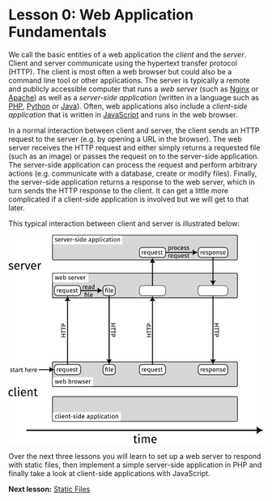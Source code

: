 # Lesson 0: Web Application Fundamentals

We call the basic entities of a web application the *client* and the *server*. Client and server communicate using the hypertext transfer protocol (HTTP). The client is most often a web browser but could also be a command line tool or other applications. The server is typically a remote and publicly accessible computer that runs a *web server* (such as [Nginx](https://www.nginx.com) or [Apache](https://httpd.apache.org)) as well as a *server-side application* (written in a language such as [PHP](https://www.php.net), [Python](https://www.python.org) or [Java](https://www.java.com)). Often, web applications also include a *client-side application* that is written in [JavaScript](https://developer.mozilla.org/en-US/docs/Web/JavaScript) and runs in the web browser.

In a normal interaction between client and server, the client sends an HTTP request to the server (e.g. by opening a URL in the browser). The web server receives the HTTP request and either simply returns a requested file (such as an image) or passes the request on to the server-side application. The server-side application can process the request and perform arbitrary actions (e.g. communicate with a database, create or modify files). Finally, the server-side application returns a response to the web server, which in turn sends the HTTP response to the client. It can get a little more complicated if a client-side application is involved but we will get to that later.

This typical interaction between client and server is illustrated below:

![client server interaction](l0-client-server.png)

Over the next three lessons you will learn to set up a web server to respond with static files, then implement a simple server-side application in PHP and finally take a look at client-side applications with JavaScript.

**Next lesson:** [Static Files](/lesson-1)
